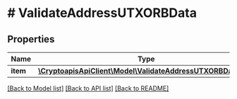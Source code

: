 # # ValidateAddressUTXORBData

## Properties

Name | Type | Description | Notes
------------ | ------------- | ------------- | -------------
**item** | [**\CryptoapisApiClient\Model\ValidateAddressUTXORBDataItem**](ValidateAddressUTXORBDataItem.md) |  |

[[Back to Model list]](../../README.md#models) [[Back to API list]](../../README.md#endpoints) [[Back to README]](../../README.md)

